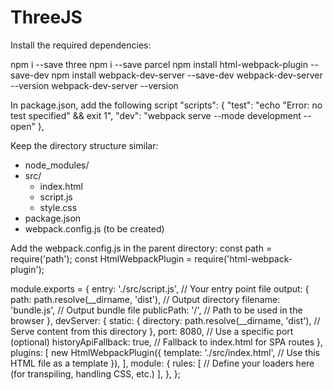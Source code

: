 # ThreeJS
Install the required dependencies:

npm i --save three
npm i --save parcel
npm install html-webpack-plugin --save-dev
npm install webpack-dev-server --save-dev
webpack-dev-server --version
webpack-dev-server --version

In package.json, add the following script
"scripts": {
    "test": "echo \"Error: no test specified\" && exit 1",
    "dev": "webpack serve --mode development --open"
  },

Keep the directory structure similar:
- node_modules/
- src/
  - index.html
  - script.js
  - style.css
- package.json
- webpack.config.js (to be created)


Add the webpack.config.js in the parent directory:
const path = require('path');
const HtmlWebpackPlugin = require('html-webpack-plugin');

module.exports = {
  entry: './src/script.js', // Your entry point file
  output: {
    path: path.resolve(__dirname, 'dist'), // Output directory
    filename: 'bundle.js', // Output bundle file
    publicPath: '/', // Path to be used in the browser
  },
  devServer: {
    static: {
      directory: path.resolve(__dirname, 'dist'), // Serve content from this directory
    },
    port: 8080, // Use a specific port (optional)
    historyApiFallback: true, // Fallback to index.html for SPA routes
  },
  plugins: [
    new HtmlWebpackPlugin({
      template: './src/index.html', // Use this HTML file as a template
    }),
  ],
  module: {
    rules: [
      // Define your loaders here (for transpiling, handling CSS, etc.)
    ],
  },
};
